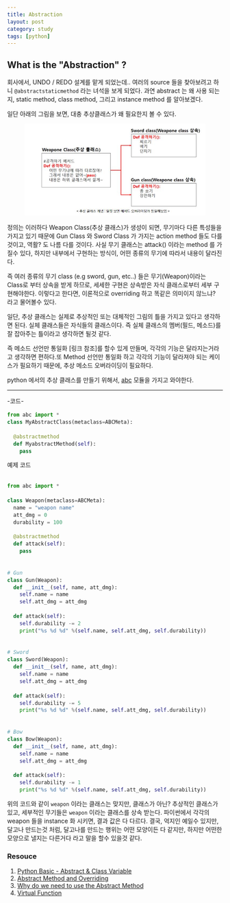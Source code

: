 ```yaml
---
title: Abstraction
layout: post
category: study
tags: [python]
---
```

## What is the "Abstraction" ?

회사에서, UNDO / REDO 설계를 맡게 되었는데.. 여러의 source 들을 찾아보려고 하니 `@abstractstaticmethod` 라는 녀석을 보게 되었다. 과연 abstract 는 왜 사용 되는지, static method, class method, 그리고 instance method 를 알아보겠다.

일단 아래의 그림을 보면, 대충 추상클래스가 왜 필요한지 볼 수 있다.

<figure>
  <img src = "../../../assets/img/photo/Archieved/Abstract.JPG">
</figure>

정의는 이러하다 Weapon Class(추상 클래스)가 생성이 되면, 무기마다 다른 특성들을 가지고 있기 때문에 Gun Class 와 Sword Class 가 가지는 action method 들도 다를것이고, 역활? 도 나름 다를 것이다. 사실 무기 클래스는 attack() 이라는 method 를 가질수 있다, 하지만 내부에서 구현하는 방식이, 어떤 종류의 무기에 따라서 내용이 달라진다.

즉 여러 종류의 무기 class (e.g sword, gun, etc..) 들은 무기(Weapon)이라는 Class로 부터 상속을 받게 하므로, 세세한 구현은 상속받은 자식 클래스로부터 세부 구현해야한다. 이렇다고 한다면, 이론적으로 overriding 하고 똑같은 의미이지 않느냐? 라고 물어볼수 있다.

일단, 추상 클래스는 실제로 추상적인 또는 대체적인 그림의 틀을 가지고 있다고 생각하면 된다. 실체 클래스들은 자식들의 클래스이다. 즉 실체 클래스의 멤버(필드, 메소드)를 잘 잡아주는 틀이라고 생각하면 될것 같다.

즉 메소드 선언만 통일화 [링크 참조]를 할수 있게 만들며, 각각의 기능은 달라지는거라고 생각하면 편하다.또 Method 선언만 통일화 하고 각각의 기능이 달라져야 되는 케이스가 필요하기 때문에, 추상 메소드 오버라이딩이 필요하다.

python 에서의 추상 클래스를 만들기 위해서, [abc](https://docs.python.org/3/library/abc.html) 모듈을 가지고 와야한다.

---
-코드-

```python
from abc import *
class MyAbstractClass(metaclass=ABCMeta):

  @abstractmethod
  def MyabstractMethod(self):
    pass
```

예제 코드

```python

from abc import *

class Weapon(metaclass=ABCMeta):
  name = "weapon name"
  att_dmg = 0
  durability = 100

  @abstractmethod
  def attack(self):
    pass


# Gun
class Gun(Weapon):
  def __init__(self, name, att_dmg):
    self.name = name
    self.att_dmg = att_dmg

  def attack(self):
    self.durability -= 2
    print("%s %d %d" %(self.name, self.att_dmg, self.durability))


# Sword
class Sword(Weapon):
  def __init__(self, name, att_dmg):
    self.name = name
    self.att_dmg = att_dmg

  def attack(self):
    self.durability -= 5
    print("%s %d %d" %(self.name, self.att_dmg, self.durability))


# Bow
class Bow(Weapon):
  def __init__(self, name, att_dmg):
    self.name = name
    self.att_dmg = att_dmg

  def attack(self):
    self.durability -= 1
    print("%s %d %d" %(self.name, self.att_dmg, self.durability))

```

위의 코드와 같이 `weapon` 이라는 클래스는 맞지만, 클래스가 아닌? 추상적인 클래스가 있고, 세부적인 무기들은  `weapon` 이라는 클래스를 상속 받는다. 파이썬에서 각각의 weapon 들을 instance 화 시키면, 결과 값은 다 다르다. 결국, 억지인 예일수 있지만, 달고나 만드는것 처럼, 달고나를 만드는 행위는 어떤 모양이든 다 같지만, 하지만 어떤한 모양으로 낼지는 다른거다 라고 말을 할수 있을것 같다.

### Resouce

1. [Python Basic - Abstract & Class Variable](https://ybworld.tistory.com/27)
2. [Abstract Method and Overriding](https://21413011.tistory.com/72)
3. [Why do we need to use the Abstract Method](https://edu.goorm.io/learn/lecture/41/%EB%B0%94%EB%A1%9C%EC%8B%A4%EC%8A%B5-%EC%83%9D%ED%99%9C%EC%BD%94%EB%94%A9-%EC%9E%90%EB%B0%94-java/lesson/734/%EC%B6%94%EC%83%81%ED%81%B4%EB%9E%98%EC%8A%A4%EB%A5%BC-%EC%82%AC%EC%9A%A9%ED%95%98%EB%8A%94-%EC%9D%B4%EC%9C%A0)
4. [Virtual Function](http://tcpschool.com/cpp/cpp_polymorphism_virtual)
